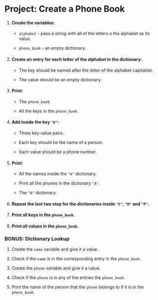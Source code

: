 Project: Create a Phone Book
============================

1.  #### Create the variables: 
    
    *   `alphabet` - pass a string with all of the letters o the alphabet as its value.
        
    *   `phone_book` - an empty dictionary.
        
2.  #### Create an entry for each letter of the alphabet in the dictionary:
    
    *   The key should be named after the letter of the alphabet capitalize.
        
    *   The value should be an empty dictionary.
        
3.  #### Print: 
    
    *   The `phone_book`.
        
    *   All the keys in the `phone_book`.
        
4.  #### Add inside the key `"A"`: 
    
    *   Three key-value pairs. 
        
    *   Each key should be the name of a person.
        
    *   Each value should be a phone number.
        
5.  #### Print: 
    
    *   All the names inside the `"A"` dictionary.
        
    *   Print all the phones in the dictionary `"A"`.
        
    *   The `"A"` dictionary.
        
6.  #### Repeat the last two step for the dictionaries inside `"C"`, `"M"` and `"P"`.
    
7.  #### Print all keys in the `phone_book`.
    
8.  #### Print all values in the `phone_book`.
    

### BONUS: Dictionary Lookup

1.  Create the `name` variable and give it a value.
    
2.  Check if the `name` is in the corresponding entry in the `phone_book`.
3.  Create the `phone` variable and give it a value.
    
4.  Check if the `phone` is in any of the entries the `phone_book`.
    
5.  Print the name of the person that the `phone` belongs to if it is in the `phone_book`.